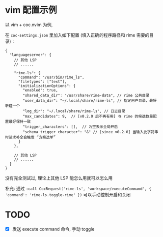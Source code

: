 
# vim 配置示例

以 vim + coc.nvim 为例,

在 `coc-settings.json` 里加入如下配置 (填入正确的程序路径和 rime 需要的目录)：

```jsonc
{
  "languageserver": {
    // 其他 LSP
    // ......

    "rime-ls": {
      "command": "/usr/bin/rime_ls",
      "filetypes": ["text"],
      "initializationOptions": {
        "enabled": true,
        "shared_data_dir": "/usr/share/rime-data", // rime 公共目录
        "user_data_dir": "~/.local/share/rime-ls", // 指定用户目录，最好新建一个
        "log_dir": "~/.local/share/rime-ls", // 日志目录
        "max_candidates": 9,  // [v0.2.0 后不再有用] 与 rime 的候选数量配置最好保持一致
        "trigger_characters": [],  // 为空表示全局开启
        "schema_trigger_character": "&" // [since v0.2.0] 当输入此字符串时请求补全会触发 “方案选单”
      }
    },

    // 其他 LSP
    // ......
  }
}
```

没有完全测试过, 理论上其他 LSP 能怎么用就可以怎么用

补充: 通过 `:call CocRequest('rime-ls', 'workspace/executeCommand', { 'command': 'rime-ls.toggle-rime' })`
可以手动控制开启和关闭

# TODO

- [x] 发送 execute command 命令, 手动 toggle

